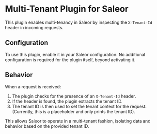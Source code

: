 # Multi-Tenant Plugin for Saleor

This plugin enables multi-tenancy in Saleor by inspecting the `X-Tenant-Id` header in incoming requests.

## Configuration

To use this plugin, enable it in your Saleor configuration.
No additional configuration is required for the plugin itself, beyond activating it.

## Behavior

When a request is received:

1. The plugin checks for the presence of an `X-Tenant-Id` header.
2. If the header is found, the plugin extracts the tenant ID.
3. The tenant ID is then used to set the tenant context for the request. (Currently, this is a placeholder and only prints the tenant ID).

This allows Saleor to operate in a multi-tenant fashion, isolating data and behavior based on the provided tenant ID.
